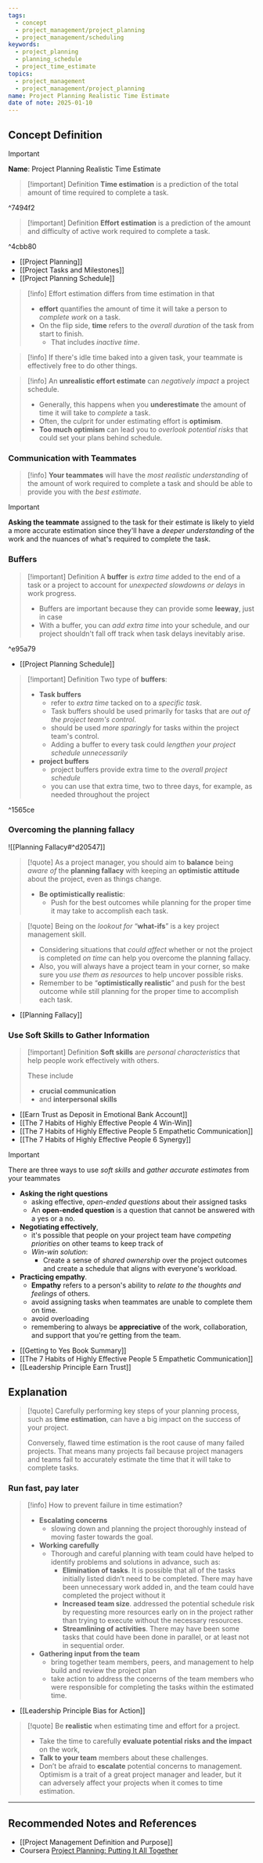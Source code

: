 ```yaml
---
tags:
  - concept
  - project_management/project_planning
  - project_management/scheduling
keywords:
  - project_planning
  - planning_schedule
  - project_time_estimate
topics:
  - project_management
  - project_management/project_planning
name: Project Planning Realistic Time Estimate
date of note: 2025-01-10
---
```


## Concept Definition

>[!important]
>**Name**: Project Planning Realistic Time Estimate

>[!important] Definition
>**Time estimation** is a prediction of the total amount of time required to complete a task.

^7494f2

>[!important] Definition
>**Effort estimation** is a prediction of the amount and difficulty of active work required to complete a task.

^4cbb80

- [[Project Planning]]
- [[Project Tasks and Milestones]]
- [[Project Planning Schedule]]

>[!info]
>Effort estimation differs from time estimation in that 
>- **effort** quantifies the amount of time it will take a person to *complete work* on a task.
>- On the flip side, **time** refers to the *overall duration* of the task from start to finish. 
>	- That includes *inactive time*.
>	  

>[!info]
>If there's idle time baked into a given task, your teammate is effectively free to do other things.

>[!info]
>An **unrealistic effort estimate** can *negatively impact* a project schedule.
>- Generally, this happens when you **underestimate** the amount of time it will take to *complete* a task.
>- Often, the culprit for under estimating effort is **optimism**.
>- **Too much optimism** can lead you to *overlook potential risks* that could set your plans behind schedule.

### Communication with Teammates

>[!info]
>**Your teammates** will have the *most realistic understanding* of the amount of work required to complete a task and should be able to provide you with the *best estimate*.

>[!important]
>**Asking the teammate** assigned to the task for their estimate is likely to yield a more accurate estimation since they'll have a *deeper understanding* of the work and the nuances of what's required to complete the task.

### Buffers

>[!important] Definition
>A **buffer** is *extra time* added to the end of a task or a project to account for *unexpected slowdowns or delays* in work progress.
>-  Buffers are important because they can provide some **leeway**, just in case
>- With a buffer, you can *add extra time* into your schedule, and our project shouldn't fall off track when task delays inevitably arise.
>

^e95a79

- [[Project Planning Schedule]]

>[!important] Definition
>Two type of **buffers**:
>- **Task buffers** 
>	- refer to *extra time* tacked on to a *specific task*.
>	- Task buffers should be used primarily for tasks that are *out of the project team's control*.
>	- should be used *more sparingly* for tasks within the project team's control.
>	- Adding a buffer to every task could *lengthen your project schedule unnecessarily*
>- **project buffers**
>	- project buffers provide extra time to the *overall project schedule*
>	- you can use that extra time, two to three days, for example, as needed throughout the project

^1565ce

### Overcoming the planning fallacy

![[Planning Fallacy#^d20547]]

>[!quote]
>As a project manager, you should aim to **balance** being *aware of* the **planning fallacy** with keeping an **optimistic attitude** about the project, even as things change. 
>- **Be optimistically realistic**: 
>	- Push for the best outcomes while planning for the proper time it may take to accomplish each task.

>[!quote]
>Being on the *lookout for* “**what-ifs**” is a key project management skill. 
>- Considering situations that *could affect* whether or not the project is completed *on time* can help you overcome the planning fallacy. 
>- Also, you will always have a project team in your corner, so make sure you *use them as resources* to help uncover possible risks. 
>- Remember to be “**optimistically realistic**” and push for the best outcome while still planning for the proper time to accomplish each task.

- [[Planning Fallacy]]

### Use Soft Skills to Gather Information

>[!important] Definition
>**Soft skills** are *personal characteristics* that help people work effectively with others.
>
>These include 
>- **crucial communication** 
>- and **interpersonal skills**


- [[Earn Trust as Deposit in Emotional Bank Account]]
- [[The 7 Habits of Highly Effective People 4 Win-Win]]
- [[The 7 Habits of Highly Effective People 5 Empathetic Communication]]
- [[The 7 Habits of Highly Effective People 6 Synergy]]

>[!important]
>There are three ways to use *soft skills* and *gather accurate estimates* from your teammates
>- **Asking the right questions**
>	- asking effective, *open-ended questions* about their assigned tasks
>	- An **open-ended question** is a question that cannot be answered with a yes or a no.
>- **Negotiating effectively**,
>	- it's possible that people on your project team have *competing priorities* on other teams to keep track of
>	- *Win-win solution*: 
>		- Create a sense of *shared ownership* over the project outcomes and create a schedule that aligns with everyone's workload.
>- **Practicing empathy**.
>	-  **Empathy** refers to a person's ability to *relate to the thoughts and feelings* of others.
>	- avoid assigning tasks when teammates are unable to complete them on time.
>	- avoid overloading 
>	- remembering to always be **appreciative** of the work, collaboration, and support that you're getting from the team.

- [[Getting to Yes Book Summary]]
- [[The 7 Habits of Highly Effective People 5 Empathetic Communication]]
- [[Leadership Principle Earn Trust]]



## Explanation

>[!quote]
>Carefully performing key steps of your planning process, such as **time estimation**, can have a big impact on the success of your project. 
>
>Conversely, flawed time estimation is the root cause of many failed projects. That means many projects fail because project managers and teams fail to accurately estimate the time that it will take to complete tasks.

### Run fast, pay later

>[!info]
>How to prevent failure in time estimation?
>
>- **Escalating concerns**
>	- slowing down and planning the project thoroughly  instead of moving faster towards the goal.
>- **Working carefully**
>	- Thorough and careful planning with  team could have helped to identify problems and solutions in advance, such as:
>		- **Elimination of tasks**. It is possible that all of the tasks initially listed didn’t need to be completed. There may have been unnecessary work added in, and the team could have completed the project without it
>		- **Increased team size**. addressed the potential schedule risk by requesting more resources early on in the project rather than trying to execute without the necessary resources.
>		- **Streamlining of activities**. There may have been some tasks that could have been done in parallel, or at least not in sequential order.
>- **Gathering input from the team**
>	- bring together team members, peers, and management to help build and review the project plan
>	- take action to address the concerns of the team members who were responsible for completing the tasks within the estimated time.

- [[Leadership Principle Bias for Action]]
 
>[!quote]
>Be **realistic** when estimating time and effort for a project. 
>- Take the time to carefully **evaluate potential risks and the impact** on the work,  
>- **Talk to your team** members about these challenges. 
>- Don’t be afraid to **escalate** potential concerns to management. Optimism is a trait of a great project manager and leader, but it can adversely affect your projects when it comes to time estimation.




-----------
##  Recommended Notes and References


- [[Project Management Definition and Purpose]]
- Coursera [Project Planning: Putting It All Together](https://www.coursera.org/learn/project-planning-google/home/welcome)